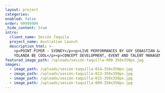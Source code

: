 ```yaml
---
layout: project
categories:
enabled: false
order: 99999999
_hide_content: true
intro:
  client_name: Sesión Tequila
  project_name: Australian Launch
  description_html: >-
    <p>POINT PIPER - SYDNEY</p><p>LIVE PERFORMANCES BY GUY SEBASTIAN &amp;
    YOLANDA BE COOL</p><p>CONCEPT DEVELOPMENT, EVENT AND TALENT MANAGEMENT</p>
featured_image_path: /uploads/sesión-taquilla-008-350x350px.jpg
images:
  - image_path: /uploads/sesión-taquilla-014-350x350px.jpg
  - image_path: /uploads/sesión-taquilla-013-350x350px.jpg
  - image_path: /uploads/sesión-taquilla-015-350x350px.jpg
  - image_path: /uploads/sesión-taquilla-009-350x350px.jpg
---
```

